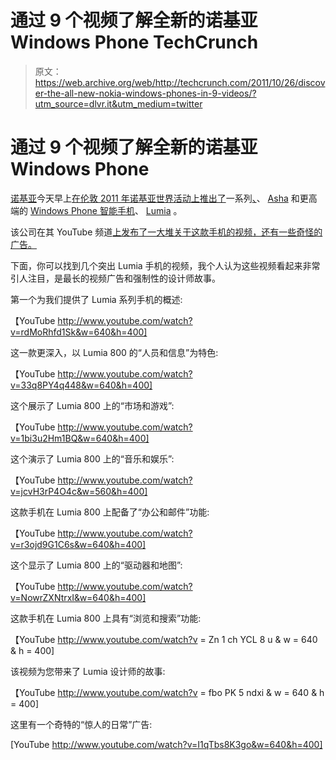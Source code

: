 # 通过 9 个视频了解全新的诺基亚 Windows Phone TechCrunch

> 原文：<https://web.archive.org/web/http://techcrunch.com/2011/10/26/discover-the-all-new-nokia-windows-phones-in-9-videos/?utm_source=dlvr.it&utm_medium=twitter>

# 通过 9 个视频了解全新的诺基亚 Windows Phone

[诺基亚](https://web.archive.org/web/20230204205808/http://www.crunchbase.com/company/nokia)今天早上[在伦敦 2011 年诺基亚世界活动上推出了](https://web.archive.org/web/20230204205808/http://press.nokia.com/2011/10/26/nokia-showcases-bold-portfolio-of-new-phones-services-and-accessories-at-nokia-world/)一系列[、](https://web.archive.org/web/20230204205808/https://techcrunch.com/2011/10/26/nokia-aims-to-connect-the-next-billion-people-with-budget-friendly-asha-series/)、 [Asha](https://web.archive.org/web/20230204205808/http://europe.nokia.com/find-products/devices/nokia-asha-303?intc=ncomprod-fw-ilc-na-nokiaworldpr_0x0-na-ncompress-eu-en-1todtmtbb29a5) 和更高端的 [Windows Phone 智能手机](https://web.archive.org/web/20230204205808/https://techcrunch.com/2011/10/26/nokia-debuts-lumia-710-and-lumia-800/)、 [Lumia](https://web.archive.org/web/20230204205808/http://www.nokia.co.uk/gb-en/products/featured-phones/lumia?intc=ncomprod-fw-ilc-na-nokiawreleas_0x0-na-ncompress-gb-en-1todtmt5eac3f) 。

该公司在其 YouTube 频道[上发布了一大堆关于这款手机的视频，还有一些奇怪的广告。](https://web.archive.org/web/20230204205808/http://www.youtube.com/nokia)

下面，你可以找到几个突出 Lumia 手机的视频，我个人认为这些视频看起来非常引人注目，是最长的视频广告和强制性的设计师故事。

第一个为我们提供了 Lumia 系列手机的概述:

【YouTube http://www.youtube.com/watch?v=rdMoRhfd1Sk&w=640&h=400]

这一款更深入，以 Lumia 800 的“人员和信息”为特色:

【YouTube http://www.youtube.com/watch?v=33q8PY4q448&w=640&h=400]

这个展示了 Lumia 800 上的“市场和游戏”:

【YouTube http://www.youtube.com/watch?v=1bi3u2Hm1BQ&w=640&h=400]

这个演示了 Lumia 800 上的“音乐和娱乐”:

【YouTube http://www.youtube.com/watch?v=jcvH3rP4O4c&w=560&h=400]

这款手机在 Lumia 800 上配备了“办公和邮件”功能:

【YouTube http://www.youtube.com/watch?v=r3ojd9G1C6s&w=640&h=400]

这个显示了 Lumia 800 上的“驱动器和地图”:

【YouTube http://www.youtube.com/watch?v=NowrZXNtrxI&w=640&h=400]

这款手机在 Lumia 800 上具有“浏览和搜索”功能:

【YouTube http://www.youtube.com/watch?v = Zn 1 ch YCL 8 u & w = 640 & h = 400]

该视频为您带来了 Lumia 设计师的故事:

【YouTube http://www.youtube.com/watch?v = fbo PK 5 ndxi & w = 640 & h = 400]

这里有一个奇特的“惊人的日常”广告:

[YouTube http://www.youtube.com/watch?v=I1qTbs8K3go&w=640&h=400]